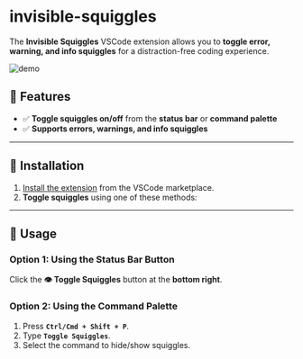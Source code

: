 # invisible-squiggles

The **Invisible Squiggles** VSCode extension allows you to **toggle error, warning, and info squiggles** for a distraction-free coding experience.

![demo](https://github.com/user-attachments/assets/50bce932-ee6a-4422-88d1-a500b81eac57)

<!-- TODO: Add a new demo with the new status icon. -->

## 🔹 Features

- ✅ **Toggle squiggles on/off** from the **status bar** or **command palette**
- ✅ **Supports errors, warnings, and info squiggles**

---

## 🔹 Installation

1. [Install the extension](https://marketplace.visualstudio.com/items?itemName=michen00.invisible-squiggles) from the VSCode marketplace.
1. **Toggle squiggles** using one of these methods:

---

## 🔹 Usage

### **Option 1: Using the Status Bar Button**

Click the **👁️ Toggle Squiggles** button at the **bottom right**.

### **Option 2: Using the Command Palette**

1. Press **`Ctrl/Cmd + Shift + P`**.
1. Type **`Toggle Squiggles`**.
1. Select the command to hide/show squiggles.
